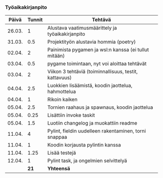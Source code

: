 ### Työaikakirjanpito

| Päivä  | Tunnit | Tehtävä                                                |
| ------ | ------ | ------------------------------------------------------ |
| 26.03. |   1    | Alustava vaatimusmäärittely ja työaikakirjanpito       |
| 31.03. |  0.5   | Projektityön alustavia hommia (poetry)                 |
| 02.04. |   2    | Painimista pygamen ja wsl:n kanssa (ei tullut mitään)  |
| 03.04. |  0.5   | pygame toimintaan, nyt voi aloittaa tehtävät           |
| 03.04. |   2    | Viikon 3 tehtäviä (toiminnallisuus, testit, kattavuus) |
| 04.04. |  2.5   | Luokkien lisäämistä, koodin jaottelua, hahmottelua     |
| 04.04. |   1    | Rikoin kaiken                                          |
| 05.04. |  2.5   | Tornien raahaus ja spawnaus, koodin jaottelua          |
| 05.04. |  0.25  | Lisättiin invoke taskit                                |
| 05.04. |  1.5   | Luotiin changelog ja muokattiin readme                 |
| 11.04. |   4    | Pylint, fieldin uudelleen rakentaminen, torni snappaa  |
| 11.04. |   1    | Koodin korjausta pylintin kanssa                       |
| 11.04. |  1.25  | Lisää testejä                                          |
| 12.04. |   1    | Pylint task, ja ongelmien selvittelyä                  |
|        | **21** | **Yhteensä**                                           |
